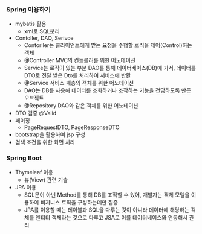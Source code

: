 ### Spring 이용하기
* mybatis 활용
   * xml로 SQL분리
* Contoller, DAO, Serivce
   * Contorller는 클라이언트에게 받는 요청을 수행할 로직을 제어(Control)하는 객체
   * @Controller MVC의 컨트롤러를 위한 어노테이션
   * Service는 로직이 있는 부분 DAO를 통해 데이터베이스(DB)에 가서, 데이터를 DTO로 전달 받은 Dto를 처리하여 서비스에 반환
   * @Service 서비스 계층의 객체를 위한 어노테이션
   * DAO는 DB를 사용해 데이터를 조화하거나 조작하는 기능을 전담하도록 만든 오브젝트
   * @Repository DAO와 같은 객체를 위한 어노테이션
* DTO 검증 @Valid
* 패이징
  * PageRequestDTO, PageResponseDTO
* bootstrap을 활용하여 jsp 구성
* 검색 조건을 위한 화면 처리
### Spring Boot
* Thymeleaf 이용
  * 뷰(View) 관련 기술
* JPA 이용
  * SQL문이 아닌 Method를 통해 DB를 조작할 수 있어, 개발자는 객체 모델을 이용하여 비지니스 로직을 구성하는데만 집중
  * JPA를 이용할 때는 테이블과 SQL을 다루는 것이 아니라 데이터에 해당하는 객체를 엔티티 객체라는 것으로 다루고 JSA로 이를 데이터베이스와 연동해서 관리
